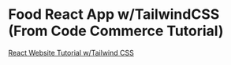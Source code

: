 # Food React App w/TailwindCSS (From Code Commerce Tutorial)

[React Website Tutorial w/Tailwind CSS](https://www.youtube.com/watch?v=GDd2c70gsxE)
